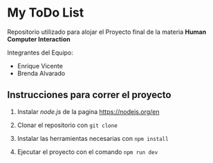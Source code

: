 # My ToDo List

Repositorio utilizado para alojar el Proyecto final de la materia __Human Computer Interaction__

Integrantes del Equipo:

- Enrique Vicente
- Brenda Alvarado

## Instrucciones para correr el proyecto

1. Instalar _node.js_ de la pagina https://nodejs.org/en

2. Clonar el repositorio con
``
git clone
``

3. Instalar las herramientas necesarias con
``
npm install
``

4. Ejecutar el proyecto con el comando
``
npm run dev
``
